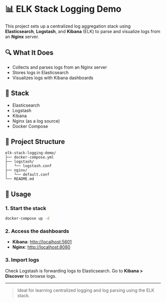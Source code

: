 # 📊 ELK Stack Logging Demo

This project sets up a centralized log aggregation stack using **Elasticsearch**, **Logstash**, and **Kibana** (ELK) to parse and visualize logs from an **Nginx** server.

## 🔍 What It Does

- Collects and parses logs from an Nginx server
- Stores logs in Elasticsearch
- Visualizes logs with Kibana dashboards

## 🧰 Stack

- Elasticsearch
- Logstash
- Kibana
- Nginx (as a log source)
- Docker Compose

## 📂 Project Structure

```
elk-stack-logging-demo/
├── docker-compose.yml
├── logstash/
│   └── logstash.conf
├── nginx/
│   └── default.conf
└── README.md
```

## 🚀 Usage

### 1. Start the stack

```bash
docker-compose up -d
```

### 2. Access the dashboards

- **Kibana**: [http://localhost:5601](http://localhost:5601)
- **Nginx**: [http://localhost:8080](http://localhost:8080)

### 3. Import logs

Check Logstash is forwarding logs to Elasticsearch. Go to **Kibana > Discover** to browse logs.

---

> Ideal for learning centralized logging and log parsing using the ELK stack.
